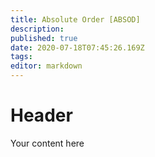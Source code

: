```yaml
---
title: Absolute Order [ABSOD]
description: 
published: true
date: 2020-07-18T07:45:26.169Z
tags: 
editor: markdown
---
```


# Header
Your content here